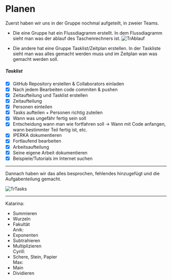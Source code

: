 # Planen

Zuerst haben wir uns in der Gruppe nochmal aufgeteilt, in zweier Teams.

- Die eine Gruppe hat ein Flussdiagramm erstellt. In dem Flussdiagramm sieht man was der ablauf des Taschenrechners ist.
![TrAblauf](https://github.com/WeberCyrill/BLJ2023_TR_Max_Cyr_Ani_Kat/blob/main/Bilder/TrAblauf.png)

-  Die andere hat eine Gruppe Tasklist/Zeitplan erstellen. In der Taskliste sieht man was alles gemacht werden muss und im Zeitplan wan was gemacht werden soll.

##### Tasklist
- [x] GitHub Repository erstellen & Collaborators einladen 
- [x] Nach jedem Bearbeiten code commiten & pushen
- [x] Zeitaufteilung und Tasklist erstellen 
- [x] Zeitaufteilung 
- [x] Personen einteilen 
- [x] Tasks aufteilen + Personen richtig zuteilen 
- [x] Wann was ungefähr fertig sein soll 
- [x] Entscheidung wann man wie fortfahren soll -> Wann mit Code anfangen, wann bestimmter Teil fertig ist, etc. 
- [x] IPERKA dokumentieren 
- [x] Fortlaufend bearbeiten 
- [x] Arbeitsaufteilung 
- [x] Seine eigene Arbeit dokumentieren     
- [x] Beispiele/Tutorials im Internet suchen
_______________
Dannach haben wir das alles besprochen, fehlendes hinzugefügt und die Aufgabenteilung gemacht.

![TrTasks](https://github.com/WeberCyrill/BLJ2023_TR_Max_Cyr_Ani_Kat/blob/main/Bilder/TrTasks.png)
_______________
Katarina:  
- Summieren  
- Wurzeln  
- Fakultät  
Anik:  
- Exponenten  
- Subtrahieren  
- Multiplizieren  
Cyrill:  
- Schere, Stein, Papier  
Max:  
- Main  
- Dividieren  

